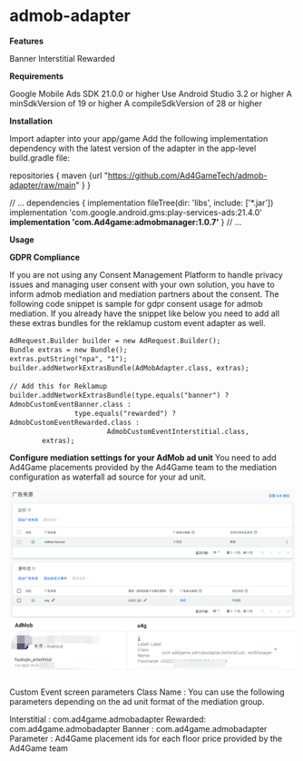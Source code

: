 # admob-adapter
**Features**

 Banner
 Interstitial
 Rewarded
 
**Requirements**

Google Mobile Ads SDK 21.0.0 or higher
Use Android Studio 3.2 or higher
A minSdkVersion of 19 or higher
A compileSdkVersion of 28 or higher

**Installation**

Import adapter into your app/game
Add the following implementation dependency with the latest version of the adapter in the app-level build.gradle file:

repositories {
    maven {url "https://github.com/Ad4GameTech/admob-adapter/raw/main" }
}

// ...
dependencies {
    implementation fileTree(dir: 'libs', include: ['*.jar'])
    implementation 'com.google.android.gms:play-services-ads:21.4.0'
    **implementation 'com.Ad4game:admobmanager:1.0.7'**
}
// ...

**Usage**

**GDPR Compliance**

If you are not using any Consent Management Platform to handle privacy issues and managing user consent with your own solution, you have to inform admob mediation and mediation partners about the consent. The following code snippet is sample for gdpr consent usage for admob mediation. If you already have the snippet like below you need to add all these extras bundles for the reklamup custom event adapter as well.

```
AdRequest.Builder builder = new AdRequest.Builder();
Bundle extras = new Bundle();
extras.putString("npa", "1");
builder.addNetworkExtrasBundle(AdMobAdapter.class, extras);

// Add this for Reklamup
builder.addNetworkExtrasBundle(type.equals("banner") ? AdmobCustomEventBanner.class :
                type.equals("rewarded") ? AdmobCustomEventRewarded.class :
                        AdmobCustomEventInterstitial.class,
        extras);
```

**Configure mediation settings for your AdMob ad unit**
You need to add Ad4Game placements provided by the Ad4Game team to the mediation configuration as waterfall ad source for your ad unit.

![Alt text](./1679651879220.png)
![Alt text](./1679652018083.png)

Custom Event screen parameters
Class Name : You can use the following parameters depending on the ad unit format of the mediation group.

Interstitial : com.ad4game.admobadapter
Rewarded: com.ad4game.admobadapter
Banner : com.ad4game.admobadapter
Parameter : Ad4Game placement ids for each floor price provided by the Ad4Game team
